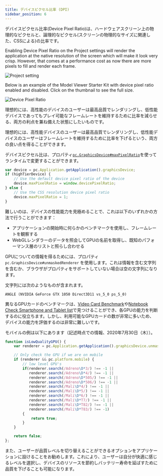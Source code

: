 ```yaml
---
title: デバイスピクセル比率 (DPI)
sidebar_position: 6
---
```


デバイスピクセル比率(Device Pixel Ratio)は、ハードウェアスクリーン上の物理的なピクセルと、論理的なピクセル(スクリーンの物理的なサイズに関連した、CSSによる)の比率です。

Enabling Device Pixel Ratio on the Project settings will render the application at the native resolution of the screen which will make it look very crisp. However, that comes at a performance cost as now there are more pixels to fill and render each frame.

![Project setting][3]

Below is an example of the Model Viewer Starter Kit with device pixel ratio enabled and disabled. Click on the thumbnail to see the full size.

![Device Pixel Ratio][1]

理想的には、高性能のデバイスのユーザーは最高品質でレンダリングし、低性能デバイスであってもプレイ可能なフレームレートを維持するために比率を減らせる、両方の利点を兼ね備えた状態にしたいものです。

理想的には、高性能デバイスのユーザーは最高品質でレンダリングし、低性能デバイスのユーザーはフレームレートを維持するために比率を下げるという、両方の良い点を得ることができます。

デバイスピクセル比は、プロパティ[`pc.GraphicsDevice#maxPixelRatio`][4]を使ってランタイムで変更することができます。

```javascript
var device = pc.Application.getApplication().graphicsDevice;
if (highTierDevice) {
    // Use the default device pixel ratio of the device
    device.maxPixelRatio = window.devicePixelRatio;
} else {
    // Use the CSS resolution device pixel ratio
    device.maxPixelRatio = 1;
}
```

難しいのは、デバイスの性能能力を見極めることで、これは以下のいずれかの方法で行うことができます：
* アプリケーションの開始時に何らかのベンチマークを使用し、フレームレートを観察する
* WebGLレンダラーのデータを照会してGPUの名前を取得し、既知のパフォーマンス層のリストと照らし合わせる

GPUについての情報を得るためには、プロパティ `pc.GraphicsDevice#unmaskedRenderer` を使用します。これは情報を含む文字列を含むか、ブラウザがプロパティをサポートしていない場合は空の文字列になります。

文字列には次のようなものが含まれます。

```
ANGLE (NVIDIA GeForce GTX 1050 Direct3D11 vs_5_0 ps_5_0)
```

異なるGPUカードのベンチマークは、[Video Card Benchmark][5]や[Notebook Check Smartphone and Tablet list][6]で見つけることができ、各GPUの能力を判断するのに役立ちます。しかし、利用可能なGPUカードの数が非常に多いため、デバイスの能力を評価するのは非常に難しいです。

モバイルの例は以下にあります（記述時点での情報、2020年7月30日（木））。

```javascript
function isLowQualityGPU() {
    var renderer = pc.Application.getApplication().graphicsDevice.unmaskedRenderer;

    // Only check the GPU if we are on mobile
    if (renderer && pc.platform.mobile) {
        // low level GPU's
        if(renderer.search(/Adreno\D*3/) !== -1 ||
           renderer.search(/Adreno\D*4/) !== -1 ||
           renderer.search(/Adreno\D*505/) !== -1 ||
           renderer.search(/Adreno\D*506/) !== -1 ||
           renderer.search(/Mali\D*4/) !== -1 ||
           renderer.search(/Mali\D*5/) !== -1 ||
           renderer.search(/Mali\D*6/) !== -1 ||
           renderer.search(/Mali\D*T7/) !== -1 ||
           renderer.search(/Mali\D*T82/) !== -1 ||
           renderer.search(/Mali\D*T83/) !== -1)
        {
            return true;
        }
    }

    return false;
};
```

また、ユーザーが品質レベルを切り替えることができるオプションをアプリケーションに設けることをお勧めします。これにより、ユーザーは自分が快適に感じるレベルを選択し、デバイスのリソースを節約しバッテリー寿命を延ばすために品質を下げることも可能になります。

[1]: /img/user-manual/optimization/device-pixel-ratio/device-pixel-ratio-closeup.jpg
[2]: /img/user-manual/optimization/device-pixel-ratio/device-pixel-ratio.jpg
[3]: /img/user-manual/optimization/device-pixel-ratio/device-pixel-ratio-setting.png
[4]: https://api.playcanvas.com/classes/Engine.GraphicsDevice.html#maxPixelRatio
[5]: https://www.videocardbenchmark.net/GPU_mega_page.html
[6]: https://www.notebookcheck.net/Smartphone-Graphics-Cards-Benchmark-List.149363.0.html
